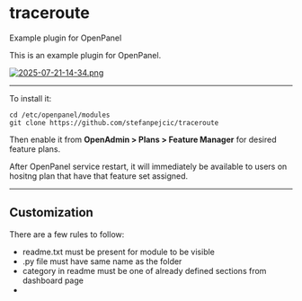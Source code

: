 # traceroute
Example plugin for OpenPanel

This is an example plugin for OpenPanel.

[![2025-07-21-14-34.png](https://i.postimg.cc/X7cTZdzx/2025-07-21-14-34.png)](https://postimg.cc/w7MWZyHs)


---

To install it:

```
cd /etc/openpanel/modules
git clone https://github.com/stefanpejcic/traceroute
```

Then enable it from **OpenAdmin > Plans > Feature Manager** for desired feature plans.

After OpenPanel service restart, it will immediately be available to users on hositng plan that have that feature set assigned.


---

## Customization

There are a few rules to follow:

- readme.txt must be present for module to be visible
- .py file must have same name as the folder
- category in readme must be one of already defined sections from dashboard page
- 
